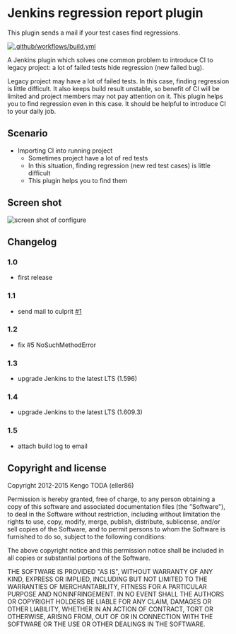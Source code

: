 Jenkins regression report plugin
================================
This plugin sends a mail if your test cases find regressions.

[![.github/workflows/build.yml](https://github.com/jenkinsci/regression-report-plugin/actions/workflows/build.yml/badge.svg)](https://github.com/jenkinsci/regression-report-plugin/actions/workflows/build.yml)

A Jenkins plugin which solves one common problem to introduce CI to legacy project: a lot of failed tests hide regression (new failed bug).

Legacy project may have a lot of failed tests. In this case, finding regression is little difficult. It also keeps build result unstable, so benefit of CI will be limited and project members may not pay attention on it.
This plugin helps you to find regression even in this case. It should be helpful to introduce CI to your daily job.

Scenario
--------
 * Importing CI into running project
   * Sometimes project have a lot of red tests
   * In this situation, finding regression (new red test cases) is little difficult
   * This plugin helps you to find them

Screen shot
-----------
![screen shot of configure](https://raw.github.com/jenkinsci/regression-report-plugin/master/screenshot.png)

Changelog
---------
### 1.0
- first release

### 1.1
- send mail to culprit [#1](https://github.com/jenkinsci/regression-report-plugin/issues/1)

### 1.2
- fix #5 NoSuchMethodError

### 1.3
- upgrade Jenkins to the latest LTS (1.596)

### 1.4
- upgrade Jenkins to the latest LTS (1.609.3)

### 1.5
- attach build log to email

Copyright and license
---------------------
Copyright 2012-2015 Kengo TODA (eller86)

Permission is hereby granted, free of charge, to any person obtaining a copy of this software and associated documentation files (the "Software"), to deal in the Software without restriction, including without limitation the rights to use, copy, modify, merge, publish, distribute, sublicense, and/or sell copies of the Software, and to permit persons to whom the Software is furnished to do so, subject to the following conditions:

The above copyright notice and this permission notice shall be included in all copies or substantial portions of the Software.

THE SOFTWARE IS PROVIDED "AS IS", WITHOUT WARRANTY OF ANY KIND, EXPRESS OR IMPLIED, INCLUDING BUT NOT LIMITED TO THE WARRANTIES OF MERCHANTABILITY, FITNESS FOR A PARTICULAR PURPOSE AND NONINFRINGEMENT. IN NO EVENT SHALL THE AUTHORS OR COPYRIGHT HOLDERS BE LIABLE FOR ANY CLAIM, DAMAGES OR OTHER LIABILITY, WHETHER IN AN ACTION OF CONTRACT, TORT OR OTHERWISE, ARISING FROM, OUT OF OR IN CONNECTION WITH THE SOFTWARE OR THE USE OR OTHER DEALINGS IN THE SOFTWARE.
